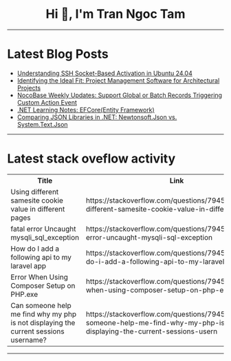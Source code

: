 <h1 align="center">Hi 👋, I'm Tran Ngoc Tam</h1>

---

# Latest Blog Posts 
<!-- BLOG-POST-LIST:START -->
- [Understanding SSH Socket-Based Activation in Ubuntu 24.04](https://dev.to/saishanmukkha/understanding-ssh-socket-based-activation-in-ubuntu-2404-28m)
- [Identifying the Ideal Fit: Project Management Software for Architectural Projects](https://dev.to/planman36/identifying-the-ideal-fit-project-management-software-for-architectural-projects-4339)
- [NocoBase Weekly Updates: Support Global or Batch Records Triggering Custom Action Event](https://dev.to/nocobase/nocobase-weekly-updates-support-global-or-batch-records-triggering-custom-action-event-9fc)
- [.NET Learning Notes: EFCore&lpar;Entity Framework&rpar;](https://dev.to/alexleeeeeeeeee/net-learning-notes-efcoreentity-framework-4210)
- [Comparing JSON Libraries in .NET: Newtonsoft.Json vs. System.Text.Json](https://dev.to/chuongmep/comparing-json-libraries-in-net-newtonsoftjson-vs-systemtextjson-3gfo)
<!-- BLOG-POST-LIST:END -->

---

# Latest stack oveflow activity
<table>
  <tr><th>Title</th><th>Link</th></tr>
  <!-- STACKOVERFLOW:START --><tr><td>Using different samesite cookie value in different pages</td><td>https://stackoverflow.com/questions/79453211/using-different-samesite-cookie-value-in-different-pages</td></tr><tr><td>fatal error Uncaught mysqli_sql_exception</td><td>https://stackoverflow.com/questions/79453181/fatal-error-uncaught-mysqli-sql-exception</td></tr><tr><td>How do I add a following api to my laravel app</td><td>https://stackoverflow.com/questions/79453131/how-do-i-add-a-following-api-to-my-laravel-app</td></tr><tr><td>Error When Using Composer Setup on PHP.exe</td><td>https://stackoverflow.com/questions/79453073/error-when-using-composer-setup-on-php-exe</td></tr><tr><td>Can someone help me find why my php is not displaying the current sessions username?</td><td>https://stackoverflow.com/questions/79453022/can-someone-help-me-find-why-my-php-is-not-displaying-the-current-sessions-usern</td></tr><!-- STACKOVERFLOW:END -->
</table>

---


